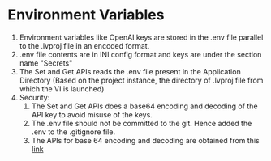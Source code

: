 # Environment Variables

1. Environment variables like OpenAI keys are stored in the .env file parallel to the .lvproj file in an encoded format.
2. .env file contents are in INI config format and keys are under the section name "Secrets"
3. The Set and Get APIs reads the .env file present in the Application Directory (Based on the project instance, the directory of .lvproj file from which the VI is launched)
4. Security:  
   1. The Set and Get APIs does a base64 encoding and decoding of the API key to avoid misuse of the keys.
   2. The .env file should not be committed to the git. Hence added the .env to the .gitignore file.
   3. The APIs for base 64 encoding and decoding are obtained from this [link](https://forums.ni.com/t5/Example-Code/Fast-Base64-Encoder-Decoder-using-LabVIEW/ta-p/3503281)